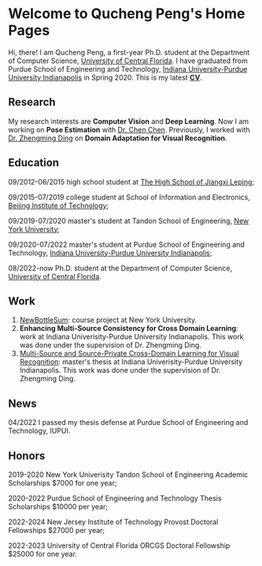 # Welcome to Qucheng Peng's Home Pages

Hi, there! I am Qucheng Peng, a first-year Ph.D. student at the Department of Computer Science, [University of Central Florida](https://www.ucf.edu). I have graduated from Purdue School of Engineering and Technology, [Indiana University-Purdue University Indianapolis](https://www.iupui.edu) in Spring 2020. This is my latest **[CV](https://drive.google.com/file/d/1rkXdTcHKDhx5zfWqeCDjXqltrKDNfiQY/view?usp=sharing)**.

## Research

My research interests are **Computer Vision** and **Deep Learning**. Now I am working on **Pose Estimation** with [Dr. Chen Chen](https://www.crcv.ucf.edu/chenchen/). Previously, I worked with [Dr. Zhengming Ding](https://allanding.github.io) on **Domain Adaptation for Visual Recognition**.

## Education

09/2012-06/2015       high school student at [The High School of Jiangxi Leping](https://www.facebook.com/江西省乐平中学The-High-school-of-Jiangxi-leping-615976005079805/photos/);

09/2015-07/2019       college student at School of Information and Electronics, [Beijing Institute of Technology](http://www.bit.edu.cn);

09/2019-07/2020       master's student at Tandon School of Engineering, [New York University](http://www.nyu.edu);

09/2020-07/2022           master's student at Purdue School of Engineering and Technology, [Indiana University-Purdue University Indianapolis](https://www.iupui.edu);

08/2022-now           Ph.D. student at the Department of Computer Science, [University of Central Florida](https://www.ucf.edu).


## Work
1. [NewBottleSum](https://github.com/davidpqc1231/NewBottleSum): course project at New York University.
2. **Enhancing Multi-Source Consistency for Cross Domain Learning**: work at Indiana Univerisity-Purdue University Indianapolis. This work was done under the supervision of Dr. Zhengming Ding.
3. [Multi-Source and Source-Private Cross-Domain Learning for Visual Recognition](https://nam12.safelinks.protection.outlook.com/?url=https%3A%2F%2Fhdl.handle.net%2F1805%2F29176&amp;data=05%7C01%7Cqupeng%40iu.edu%7Ce2a0ab1776574ce27afe08da3feb8f41%7C1113be34aed14d00ab4bcdd02510be91%7C0%7C0%7C637892578192577680%7CUnknown%7CTWFpbGZsb3d8eyJWIjoiMC4wLjAwMDAiLCJQIjoiV2luMzIiLCJBTiI6Ik1haWwiLCJXVCI6Mn0%3D%7C3000%7C%7C%7C&amp;sdata=xI6bbyxQIB1aKxEKjyV%2BsLWqPrOECcelTt0p%2BLwYYYQ%3D&amp;reserved=0): master's thesis at Indiana Univerisity-Purdue University Indianapolis. This work was done under the supervision of Dr. Zhengming Ding.

## News
04/2022 I passed my thesis defense at Purdue School of Engineering and Technology, IUPUI.

## Honors
2019-2020 New York Univerisity Tandon School of Engineering Academic Scholarships $7000 for one year;

2020-2022 Purdue School of Engineering and Technology Thesis Scholarships $10000 per year;

2022-2024 New Jersey Institute of Technology Provost Doctoral Fellowships $27000 per year;

2022-2023 University of Central Florida ORCGS Doctoral Fellowship $25000 for one year.
